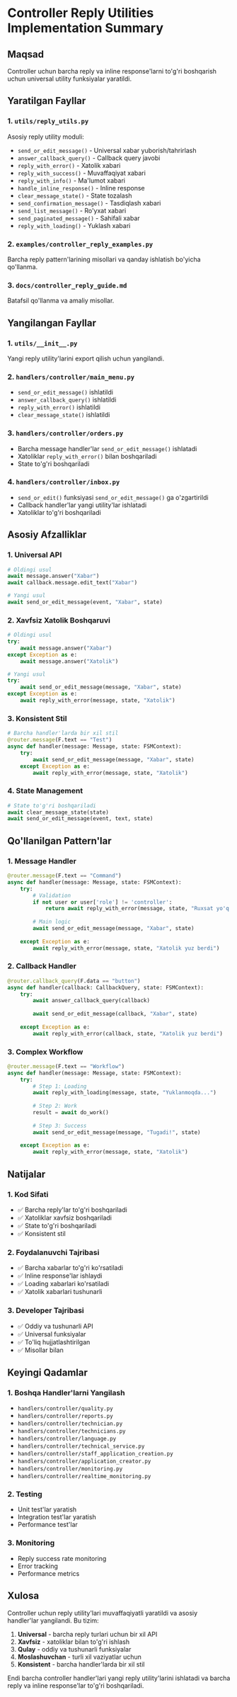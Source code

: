 # Controller Reply Utilities Implementation Summary

## Maqsad
Controller uchun barcha reply va inline response'larni to'g'ri boshqarish uchun universal utility funksiyalar yaratildi.

## Yaratilgan Fayllar

### 1. `utils/reply_utils.py`
Asosiy reply utility moduli:
- `send_or_edit_message()` - Universal xabar yuborish/tahrirlash
- `answer_callback_query()` - Callback query javobi
- `reply_with_error()` - Xatolik xabari
- `reply_with_success()` - Muvaffaqiyat xabari
- `reply_with_info()` - Ma'lumot xabari
- `handle_inline_response()` - Inline response
- `clear_message_state()` - State tozalash
- `send_confirmation_message()` - Tasdiqlash xabari
- `send_list_message()` - Ro'yxat xabari
- `send_paginated_message()` - Sahifali xabar
- `reply_with_loading()` - Yuklash xabari

### 2. `examples/controller_reply_examples.py`
Barcha reply pattern'larining misollari va qanday ishlatish bo'yicha qo'llanma.

### 3. `docs/controller_reply_guide.md`
Batafsil qo'llanma va amaliy misollar.

## Yangilangan Fayllar

### 1. `utils/__init__.py`
Yangi reply utility'larini export qilish uchun yangilandi.

### 2. `handlers/controller/main_menu.py`
- `send_or_edit_message()` ishlatildi
- `answer_callback_query()` ishlatildi
- `reply_with_error()` ishlatildi
- `clear_message_state()` ishlatildi

### 3. `handlers/controller/orders.py`
- Barcha message handler'lar `send_or_edit_message()` ishlatadi
- Xatoliklar `reply_with_error()` bilan boshqariladi
- State to'g'ri boshqariladi

### 4. `handlers/controller/inbox.py`
- `send_or_edit()` funksiyasi `send_or_edit_message()` ga o'zgartirildi
- Callback handler'lar yangi utility'lar ishlatadi
- Xatoliklar to'g'ri boshqariladi

## Asosiy Afzalliklar

### 1. Universal API
```python
# Oldingi usul
await message.answer("Xabar")
await callback.message.edit_text("Xabar")

# Yangi usul
await send_or_edit_message(event, "Xabar", state)
```

### 2. Xavfsiz Xatolik Boshqaruvi
```python
# Oldingi usul
try:
    await message.answer("Xabar")
except Exception as e:
    await message.answer("Xatolik")

# Yangi usul
try:
    await send_or_edit_message(message, "Xabar", state)
except Exception as e:
    await reply_with_error(message, state, "Xatolik")
```

### 3. Konsistent Stil
```python
# Barcha handler'larda bir xil stil
@router.message(F.text == "Test")
async def handler(message: Message, state: FSMContext):
    try:
        await send_or_edit_message(message, "Xabar", state)
    except Exception as e:
        await reply_with_error(message, state, "Xatolik")
```

### 4. State Management
```python
# State to'g'ri boshqariladi
await clear_message_state(state)
await send_or_edit_message(event, text, state)
```

## Qo'llanilgan Pattern'lar

### 1. Message Handler
```python
@router.message(F.text == "Command")
async def handler(message: Message, state: FSMContext):
    try:
        # Validation
        if not user or user['role'] != 'controller':
            return await reply_with_error(message, state, "Ruxsat yo'q!")
        
        # Main logic
        await send_or_edit_message(message, "Xabar", state)
        
    except Exception as e:
        await reply_with_error(message, state, "Xatolik yuz berdi")
```

### 2. Callback Handler
```python
@router.callback_query(F.data == "button")
async def handler(callback: CallbackQuery, state: FSMContext):
    try:
        await answer_callback_query(callback)
        
        await send_or_edit_message(callback, "Xabar", state)
        
    except Exception as e:
        await reply_with_error(callback, state, "Xatolik yuz berdi")
```

### 3. Complex Workflow
```python
@router.message(F.text == "Workflow")
async def handler(message: Message, state: FSMContext):
    try:
        # Step 1: Loading
        await reply_with_loading(message, state, "Yuklanmoqda...")
        
        # Step 2: Work
        result = await do_work()
        
        # Step 3: Success
        await send_or_edit_message(message, "Tugadi!", state)
        
    except Exception as e:
        await reply_with_error(message, state, "Xatolik")
```

## Natijalar

### 1. Kod Sifati
- ✅ Barcha reply'lar to'g'ri boshqariladi
- ✅ Xatoliklar xavfsiz boshqariladi
- ✅ State to'g'ri boshqariladi
- ✅ Konsistent stil

### 2. Foydalanuvchi Tajribasi
- ✅ Barcha xabarlar to'g'ri ko'rsatiladi
- ✅ Inline response'lar ishlaydi
- ✅ Loading xabarlari ko'rsatiladi
- ✅ Xatolik xabarlari tushunarli

### 3. Developer Tajribasi
- ✅ Oddiy va tushunarli API
- ✅ Universal funksiyalar
- ✅ To'liq hujjatlashtirilgan
- ✅ Misollar bilan

## Keyingi Qadamlar

### 1. Boshqa Handler'larni Yangilash
- `handlers/controller/quality.py`
- `handlers/controller/reports.py`
- `handlers/controller/technician.py`
- `handlers/controller/technicians.py`
- `handlers/controller/language.py`
- `handlers/controller/technical_service.py`
- `handlers/controller/staff_application_creation.py`
- `handlers/controller/application_creator.py`
- `handlers/controller/monitoring.py`
- `handlers/controller/realtime_monitoring.py`

### 2. Testing
- Unit test'lar yaratish
- Integration test'lar yaratish
- Performance test'lar

### 3. Monitoring
- Reply success rate monitoring
- Error tracking
- Performance metrics

## Xulosa

Controller uchun reply utility'lari muvaffaqiyatli yaratildi va asosiy handler'lar yangilandi. Bu tizim:

1. **Universal** - barcha reply turlari uchun bir xil API
2. **Xavfsiz** - xatoliklar bilan to'g'ri ishlash
3. **Qulay** - oddiy va tushunarli funksiyalar
4. **Moslashuvchan** - turli xil vaziyatlar uchun
5. **Konsistent** - barcha handler'larda bir xil stil

Endi barcha controller handler'lari yangi reply utility'larini ishlatadi va barcha reply va inline response'lar to'g'ri boshqariladi.